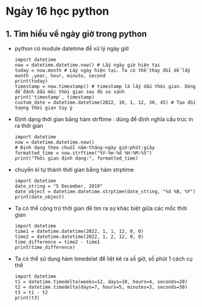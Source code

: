 # Ngày 16 học python
## 1. Tìm hiểu về ngày giờ trong python
- python có module datetime để xử lý ngày giờ
  ```
  import datetime
  now = datetime.datetime.now() # Lấy ngày giờ hiện tại
  today = now.month # Lấy ngày hiện tại. Ta có thể thay đổi dể lấy month ,year, hour, minute, second
  print(today)
  timestamp = now.timestamp() # timestamp là lấy dấu thời gian. Dùng để đánh dấu môc thời gian sau đó so sánh
  print('timestamp', timestamp)
  custom_date = datetime.datetime(2022, 10, 1, 12, 30, 45) # Tạo đối tượng thời gian tùy ý
  ```
- Định dạng thời gian bằng hàm strftime : dùng để định nghĩa cấu trúc in ra thời gian
  ```
  import datetime
  now = datetime.datetime.now()
  # Định dạng theo chuỗi năm-tháng-ngày giờ:phút:giây
  formatted_time = now.strftime("%Y-%m-%d %H:%M:%S")
  print("Thời gian định dạng:", formatted_time)
  ```
- chuyển kí tự thành thời gian bằng hàm strptime
  ```
  import datetime
  date_string = "5 December, 2019"
  date_object = datetime.datetime.strptime(date_string, "%d %B, %Y")
  print(date_object)
  ```
- Ta có thể cộng trừ thời gian để tìm ra sự khác biệt giữa các mốc thời gian
  ```
  import datetime
  time1 = datetime.datetime(2022, 1, 1, 12, 0, 0)
  time2 = datetime.datetime(2022, 1, 2, 12, 0, 0)
  time_difference = time2 - time1
  print(time_difference)
  ```
- Ta có thể sử dụng hàm timedelat để liệt kê ra số giờ, số phút 1 cách cụ thể
  ```
  import datetime
  t1 = datetime.timedelta(weeks=12, days=10, hours=4, seconds=20)
  t2 = datetime.timedelta(days=7, hours=5, minutes=3, seconds=30)
  t3 = t1 - t2
  print(t3)
  ```
